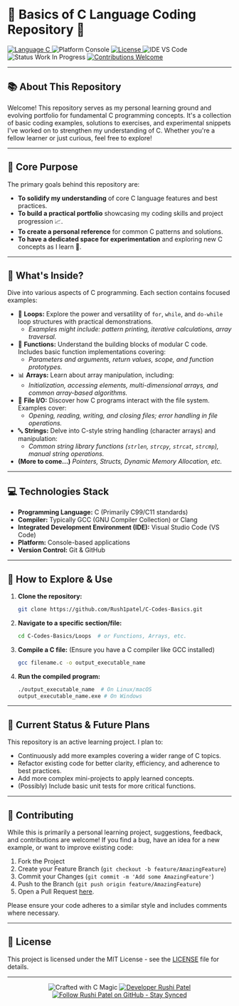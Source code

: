 # 🚀 Basics of C Language Coding Repository 🌟

<p align="left">
  <a href="https://github.com/Rush1patel/C-Codes-Basics">
    <img src="https://img.shields.io/badge/Language-C-00599C?style=for-the-badge&logo=c" alt="Language C"/>
  </a>
  <img src="https://img.shields.io/badge/Platform-Console-lightgrey?style=for-the-badge&logo=gnome-terminal" alt="Platform Console"/>
  <a href="https://github.com/Rush1patel/C-Codes-Basics/blob/main/LICENSE"> <!-- Assuming your LICENSE file is in the main branch -->
    <img src="https://img.shields.io/github/license/Rush1patel/C-Codes-Basics?style=for-the-badge&color=blue" alt="License"/>
  </a>
  <img src="https://img.shields.io/badge/IDE-VS%20Code-007ACC?style=for-the-badge&logo=visualstudiocode" alt="IDE VS Code"/>
  <img src="https://img.shields.io/badge/Status-Work%20In%20Progress%20🚧-yellow?style=for-the-badge" alt="Status Work In Progress"/>
  <a href="https://github.com/Rush1patel/C-Codes-Basics/issues">
    <img src="https://img.shields.io/badge/Contributions-welcome-brightgreen?style=for-the-badge" alt="Contributions Welcome"/>
  </a>
</p>

---

## 📚 About This Repository

Welcome! This repository serves as my personal learning ground and evolving portfolio for fundamental C programming concepts. It's a collection of basic coding examples, solutions to exercises, and experimental snippets I've worked on to strengthen my understanding of C. Whether you're a fellow learner or just curious, feel free to explore!

---

## 🎯 Core Purpose

The primary goals behind this repository are:

*   **To solidify my understanding** of core C language features and best practices.
*   **To build a practical portfolio** showcasing my coding skills and project progression 📈.
*   **To create a personal reference** for common C patterns and solutions.
*   **To have a dedicated space for experimentation** and exploring new C concepts as I learn 🤔.

---

## 📁 What's Inside?

Dive into various aspects of C programming. Each section contains focused examples:

*   🔄 **Loops:** Explore the power and versatility of `for`, `while`, and `do-while` loop structures with practical demonstrations.
    *   _Examples might include: pattern printing, iterative calculations, array traversal._
*   📝 **Functions:** Understand the building blocks of modular C code. Includes basic function implementations covering:
    *   _Parameters and arguments, return values, scope, and function prototypes._
*   📊 **Arrays:** Learn about array manipulation, including:
    *   _Initialization, accessing elements, multi-dimensional arrays, and common array-based algorithms._
*   📂 **File I/O:** Discover how C programs interact with the file system. Examples cover:
    *   _Opening, reading, writing, and closing files; error handling in file operations._
*   🔤 **Strings:** Delve into C-style string handling (character arrays) and manipulation:
    *   _Common string library functions (`strlen`, `strcpy`, `strcat`, `strcmp`), manual string operations._
*   **(More to come...)** _Pointers, Structs, Dynamic Memory Allocation, etc._

---

## 💻 Technologies Stack

*   **Programming Language:** C (Primarily C99/C11 standards)
*   **Compiler:** Typically GCC (GNU Compiler Collection) or Clang
*   **Integrated Development Environment (IDE):** Visual Studio Code (VS Code)
*   **Platform:** Console-based applications
*   **Version Control:** Git & GitHub

---

## 🚀 How to Explore & Use

1.  **Clone the repository:**
    ```bash
    git clone https://github.com/Rush1patel/C-Codes-Basics.git
    ```
2.  **Navigate to a specific section/file:**
    ```bash
    cd C-Codes-Basics/Loops  # or Functions, Arrays, etc.
    ```
3.  **Compile a C file:** (Ensure you have a C compiler like GCC installed)
    ```bash
    gcc filename.c -o output_executable_name
    ```
4.  **Run the compiled program:**
    ```bash
    ./output_executable_name  # On Linux/macOS
    output_executable_name.exe # On Windows
    ```

---

## 🚧 Current Status & Future Plans

This repository is an active learning project. I plan to:

*   Continuously add more examples covering a wider range of C topics.
*   Refactor existing code for better clarity, efficiency, and adherence to best practices.
*   Add more complex mini-projects to apply learned concepts.
*   (Possibly) Include basic unit tests for more critical functions.

---

## 🤝 Contributing

While this is primarily a personal learning project, suggestions, feedback, and contributions are welcome! If you find a bug, have an idea for a new example, or want to improve existing code:

1.  Fork the Project
2.  Create your Feature Branch (`git checkout -b feature/AmazingFeature`)
3.  Commit your Changes (`git commit -m 'Add some AmazingFeature'`)
4.  Push to the Branch (`git push origin feature/AmazingFeature`)
5.  Open a Pull Request [here](https://github.com/Rush1patel/C-Codes-Basics/pulls).

Please ensure your code adheres to a similar style and includes comments where necessary.

---

## 📜 License

This project is licensed under the MIT License - see the [LICENSE](LICENSE) file for details.


---
<p align="center">
  <img src="https://img.shields.io/badge/Crafted%20with-C%20Magic%20✨-00599C?style=for-the-badge&logo=c" alt="Crafted with C Magic"/>
  <a href="https://github.com/Rush1patel">
    <img src="https://img.shields.io/badge/Dev-Rushi%20Patel-00FFFF?style=for-the-badge&logo=git&logoColor=white" alt="Developer Rushi Patel"/> <!-- Aqua color, Git logo -->
  </a>
  <a href="https://github.com/Rush1patel?tab=followers">
    <img src="https://img.shields.io/badge/Follow%20Me%20on%20GitHub%20%7C%20Stay%20Synced%20🔁-333?style=for-the-badge&logo=github&logoColor=white" alt="Follow Rushi Patel on GitHub - Stay Synced"/>
  </a>
</p>
